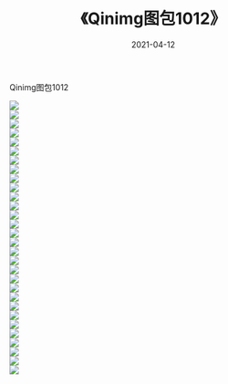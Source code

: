 ﻿---
layout: post
title:  《Qinimg图包1012》
date:   2021-04-12
img: http://imgx.orgx.ga/Qinimg图包/Qinimg图包1012/000.jpg
categories: [美女, 清纯, 唯美]
---

Qinimg图包1012

 ![](http://imgx.orgx.ga/Qinimg图包/Qinimg图包1012/001.jpg) <br>![](http://imgx.orgx.ga/Qinimg图包/Qinimg图包1012/002.jpg) <br>![](http://imgx.orgx.ga/Qinimg图包/Qinimg图包1012/003.jpg) <br>![](http://imgx.orgx.ga/Qinimg图包/Qinimg图包1012/004.jpg) <br>![](http://imgx.orgx.ga/Qinimg图包/Qinimg图包1012/005.jpg) <br>![](http://imgx.orgx.ga/Qinimg图包/Qinimg图包1012/006.jpg) <br>![](http://imgx.orgx.ga/Qinimg图包/Qinimg图包1012/007.jpg) <br>![](http://imgx.orgx.ga/Qinimg图包/Qinimg图包1012/008.jpg) <br>![](http://imgx.orgx.ga/Qinimg图包/Qinimg图包1012/009.jpg) <br>![](http://imgx.orgx.ga/Qinimg图包/Qinimg图包1012/010.jpg) <br>![](http://imgx.orgx.ga/Qinimg图包/Qinimg图包1012/011.jpg) <br>![](http://imgx.orgx.ga/Qinimg图包/Qinimg图包1012/012.jpg) <br>![](http://imgx.orgx.ga/Qinimg图包/Qinimg图包1012/013.jpg) <br>![](http://imgx.orgx.ga/Qinimg图包/Qinimg图包1012/014.jpg) <br>![](http://imgx.orgx.ga/Qinimg图包/Qinimg图包1012/015.jpg) <br>![](http://imgx.orgx.ga/Qinimg图包/Qinimg图包1012/016.jpg) <br>![](http://imgx.orgx.ga/Qinimg图包/Qinimg图包1012/017.jpg) <br>![](http://imgx.orgx.ga/Qinimg图包/Qinimg图包1012/018.jpg) <br>![](http://imgx.orgx.ga/Qinimg图包/Qinimg图包1012/019.jpg) <br>![](http://imgx.orgx.ga/Qinimg图包/Qinimg图包1012/020.jpg) <br>![](http://imgx.orgx.ga/Qinimg图包/Qinimg图包1012/021.jpg) <br>![](http://imgx.orgx.ga/Qinimg图包/Qinimg图包1012/022.jpg) <br>![](http://imgx.orgx.ga/Qinimg图包/Qinimg图包1012/023.jpg) <br>![](http://imgx.orgx.ga/Qinimg图包/Qinimg图包1012/024.jpg) <br>![](http://imgx.orgx.ga/Qinimg图包/Qinimg图包1012/025.jpg) <br>![](http://imgx.orgx.ga/Qinimg图包/Qinimg图包1012/026.jpg) <br>![](http://imgx.orgx.ga/Qinimg图包/Qinimg图包1012/027.jpg) <br>![](http://imgx.orgx.ga/Qinimg图包/Qinimg图包1012/028.jpg) <br>![](http://imgx.orgx.ga/Qinimg图包/Qinimg图包1012/029.jpg) <br>![](http://imgx.orgx.ga/Qinimg图包/Qinimg图包1012/030.jpg) <br>
